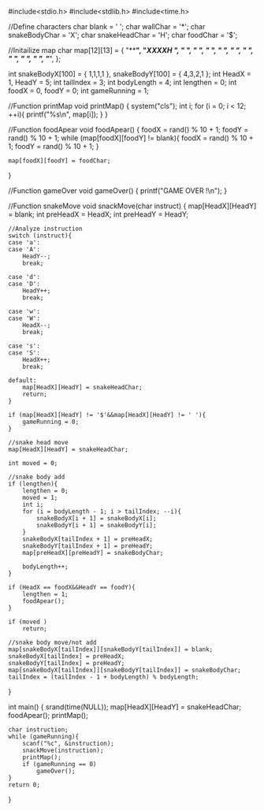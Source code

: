 #include<stdio.h>
#include<stdlib.h>
#include<time.h>

//Define characters
char blank = ' ';
char wallChar = '*';
char snakeBodyChar = 'X';
char snakeHeadChar = 'H';
char foodChar = '$';

//Initailize map
char map[12][13] = {
    "************",
    "*XXXXH     *",
    "*          *",
    "*          *",
    "*          *",
    "*          *",
    "*          *",
    "*          *",
    "*          *",
    "*          *",
    "*          *",
    "************",
};

int snakeBodyX[100] = { 1,1,1,1 }, snakeBodyY[100] = { 4,3,2,1 };
int HeadX = 1, HeadY = 5;
int tailIndex = 3;
int bodyLength = 4;
int lengthen = 0;
int foodX = 0, foodY = 0;
int gameRunning = 1;

//Function printMap
void printMap()
{
    system("cls");
    int i;
    for (i = 0; i < 12; ++i){
        printf("%s\n", map[i]);
    }
}

//Function foodApear
void foodApear()
{
    foodX = rand() % 10 + 1;
    foodY = rand() % 10 + 1;
    while (map[foodX][foodY] != blank){
        foodX = rand() % 10 + 1;
        foodY = rand() % 10 + 1;
    }

    map[foodX][foodY] = foodChar;
}

//Function gameOver
void gameOver()
{
    printf("GAME OVER !\n");
}

//Function snakeMove
void snackMove(char instruct)
{
    map[HeadX][HeadY] = blank;
    int preHeadX = HeadX;
    int preHeadY = HeadY;

    //Analyze instruction
    switch (instruct){
    case 'a':
    case 'A':
        HeadY--;
        break;

    case 'd':
    case 'D':
        HeadY++;
        break;

    case 'w':
    case 'W':
        HeadX--;
        break;

    case 's':
    case 'S':
        HeadX++;
        break;

    default:
        map[HeadX][HeadY] = snakeHeadChar;
        return;
    }

    if (map[HeadX][HeadY] != '$'&&map[HeadX][HeadY] != ' '){
        gameRunning = 0;
    }

    //snake head move
    map[HeadX][HeadY] = snakeHeadChar;

    int moved = 0;

    //snake body add
    if (lengthen){
        lengthen = 0;
        moved = 1;
        int i;
        for (i = bodyLength - 1; i > tailIndex; --i){
            snakeBodyX[i + 1] = snakeBodyX[i];
            snakeBodyY[i + 1] = snakeBodyY[i];
        }
        snakeBodyX[tailIndex + 1] = preHeadX;
        snakeBodyY[tailIndex + 1] = preHeadY;
        map[preHeadX][preHeadY] = snakeBodyChar;

        bodyLength++;
    }

    if (HeadX == foodX&&HeadY == foodY){
        lengthen = 1;
        foodApear();
    }

    if (moved )
        return;

    //snake body move/not add
    map[snakeBodyX[tailIndex]][snakeBodyY[tailIndex]] = blank;
    snakeBodyX[tailIndex] = preHeadX;
    snakeBodyY[tailIndex] = preHeadY;
    map[snakeBodyX[tailIndex]][snakeBodyY[tailIndex]] = snakeBodyChar;
    tailIndex = (tailIndex - 1 + bodyLength) % bodyLength;
}

int main()
{
    srand(time(NULL));
    map[HeadX][HeadY] = snakeHeadChar;
    foodApear();
    printMap();

    char instruction;
    while (gameRunning){
        scanf("%c", &instruction);
        snackMove(instruction);
        printMap();
        if (gameRunning == 0)
            gameOver();
    }
    return 0;
}
